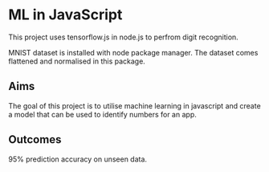 # ML in JavaScript
This project uses tensorflow.js in node.js to perfrom digit recognition.

MNIST dataset is installed with node package manager.
The dataset comes flattened and normalised in this package.

## Aims

The goal of this project is to utilise machine learning in javascript and create a model that can be used to identify numbers for an app.

## Outcomes

95% prediction accuracy on unseen data.
